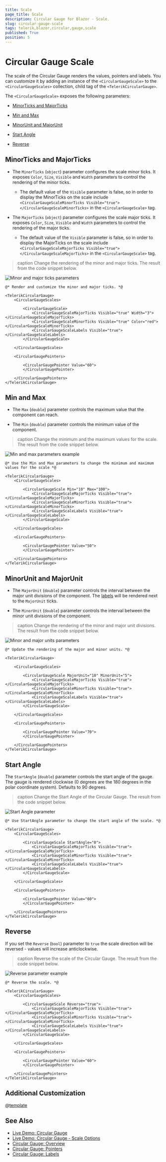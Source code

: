 ```yaml
---
title: Scale
page_title: Scale
description: Circular Gauge for Blazor - Scale.
slug: circular-gauge-scale
tags: telerik,blazor,circular,gauge,scale
published: True
position: 5
---
```


# Circular Gauge Scale

The scale of the Circular Gauge renders the values, pointers and labels. You can customize it by adding an instance of the `<CircularGaugeScale>` to the `<CircularGaugeScales>` collection, child tag of the `<TelerikCircularGauge>`.

The `<CircularGaugeScale>` exposes the following parameters:

* [MinorTicks and MajorTicks](#minorticks-and-majorticks)

* [Min and Max](#min-and-max)

* [MinorUnit and MajorUnit](#minorunit-and-majorunit)

* [Start Angle](#start-angle)

* [Reverse](#reverse)


## MinorTicks and MajorTicks

* The `MinorTicks` (`object`) parameter configures the scale minor ticks. It exposes `Color`, `Size`, `Visible` and `Width` parameters to control the rendering of the minor ticks. 
    * The default value of the `Visible` parameter is false, so in order to display the MinorTicks on the scale include `<CircularGaugeScaleMinorTicks Visible="true"></CircularGaugeScaleMinorTicks>` in the `<CircularGaugeScale>` tag.

* The `MajorTicks` (`object`) parameter configures the scale major ticks. It exposes `Color`, `Size`, `Visible` and `Width` parameters to control the rendering of the major ticks.
    *  The default value of the `Visible` parameter is false, so in order to display the MajorTicks on the scale include `<CircularGaugeScaleMajorTicks Visible="true"></CircularGaugeScaleMajorTicks>` in the `<CircularGaugeScale>` tag.

>caption Change the rendering of the minor and major ticks. The result from the code snippet below.

![Minor and major ticks parameters](images/minor-and-major-ticks-circular-gauge.png)

````RAZOR
@* Render and customize the minor and major ticks. *@

<TelerikCircularGauge>
    <CircularGaugeScales>

        <CircularGaugeScale>
            <CircularGaugeScaleMajorTicks Visible="true" Width="3"></CircularGaugeScaleMajorTicks>
            <CircularGaugeScaleMinorTicks Visible="true" Color="red"></CircularGaugeScaleMinorTicks>
            <CircularGaugeScaleLabels Visible="true"></CircularGaugeScaleLabels>
        </CircularGaugeScale>

    </CircularGaugeScales>

    <CircularGaugePointers>

        <CircularGaugePointer Value="60">
        </CircularGaugePointer>

    </CircularGaugePointers>
</TelerikCircularGauge>
````

## Min and Max

* The `Max` (`double`) parameter controls the maximum value that the component can reach.

* The `Min` (`double`) parameter controls the minimum value of the component.

>caption Change the minimum and the maximum values for the scale. The result from the code snippet below.

![Min and max parameters example](images/min-and-max-circular-gauge.png)

````RAZOR
@* Use the Min and Max parameters to change the minimum and maximum values for the scale *@

<TelerikCircularGauge>
    <CircularGaugeScales>

        <CircularGaugeScale Min="10" Max="100">
            <CircularGaugeScaleMajorTicks Visible="true"></CircularGaugeScaleMajorTicks>
            <CircularGaugeScaleMinorTicks Visible="true"></CircularGaugeScaleMinorTicks>
            <CircularGaugeScaleLabels Visible="true"></CircularGaugeScaleLabels>
        </CircularGaugeScale>

    </CircularGaugeScales>

    <CircularGaugePointers>

        <CircularGaugePointer Value="50">
        </CircularGaugePointer>

    </CircularGaugePointers>
</TelerikCircularGauge>
````

## MinorUnit and MajorUnit

* The `MajorUnit` (`double`) parameter controls the interval between the major unit divisions of the component. The [labels](slug://circular-gauge-labels) will be rendered next to the `MajorUnit` ticks.

* The `MinorUnit` (`double`) parameter controls the interval between the minor unit divisions of the component.

>caption Change the rendering of the minor and major unit divisions. The result from the code snippet below.

![Minor and major units parameters](images/minor-and-major-units-circular-gauge.png)

````RAZOR
@* Update the rendering of the major and minor units. *@

<TelerikCircularGauge>

    <CircularGaugeScales>

        <CircularGaugeScale MajorUnit="10" MinorUnit="5">
            <CircularGaugeScaleMajorTicks Visible="true"></CircularGaugeScaleMajorTicks>
            <CircularGaugeScaleMinorTicks Visible="true"></CircularGaugeScaleMinorTicks>
            <CircularGaugeScaleLabels Visible="true"></CircularGaugeScaleLabels>
        </CircularGaugeScale>

    </CircularGaugeScales>

    <CircularGaugePointers>

        <CircularGaugePointer Value="70">
        </CircularGaugePointer>

    </CircularGaugePointers>
</TelerikCircularGauge>
````

## Start Angle

The `StartAngle` (`double`) parameter controls the start angle of the gauge. The gauge is rendered clockwise (0 degrees are the 180 degrees in the polar coordinate system). Defaults to 90 degrees.

>caption Change the Start Angle of the Circular Gauge. The result from the code snippet below.

![Start Angle parameter](images/start-angle-circular-gauge.png)

````RAZOR
@* Use StartAngle parameter to change the start angle of the scale. *@

<TelerikCircularGauge>
    <CircularGaugeScales>

        <CircularGaugeScale StartAngle="0">
            <CircularGaugeScaleMajorTicks Visible="true"></CircularGaugeScaleMajorTicks>
            <CircularGaugeScaleMinorTicks Visible="true"></CircularGaugeScaleMinorTicks>
            <CircularGaugeScaleLabels Visible="true"></CircularGaugeScaleLabels>
        </CircularGaugeScale>

    </CircularGaugeScales>

    <CircularGaugePointers>

        <CircularGaugePointer Value="60">
        </CircularGaugePointer>

    </CircularGaugePointers>
</TelerikCircularGauge>
````

## Reverse

If you set the `Reverse` (`bool`) parameter to `true` the scale direction will be reversed - values will increase anticlockwise.

>caption Reverse the scale of the Circular Gauge. The result from the code snippet below.

![Reverse parameter example](images/reverse-circular-gauge.png)

````RAZOR
@* Reverse the scale. *@

<TelerikCircularGauge>
    <CircularGaugeScales>

        <CircularGaugeScale Reverse="true">
            <CircularGaugeScaleMajorTicks Visible="true"></CircularGaugeScaleMajorTicks>
            <CircularGaugeScaleMinorTicks Visible="true"></CircularGaugeScaleMinorTicks>
            <CircularGaugeScaleLabels Visible="true"></CircularGaugeScaleLabels>
        </CircularGaugeScale>

    </CircularGaugeScales>

    <CircularGaugePointers>

        <CircularGaugePointer Value="60">
        </CircularGaugePointer>

    </CircularGaugePointers>
</TelerikCircularGauge>
````

## Additional Customization

@[template](/_contentTemplates/gauges/additional-customization.md#circular-gauge-additional-customization)


## See Also

* [Live Demo: Circular Gauge](https://demos.telerik.com/blazor-ui/circulargauge/overview)
* [Live Demo: Circular Gauge - Scale Options](https://demos.telerik.com/blazor-ui/circulargauge/scale-options)
* [Circular Gauge: Overview](slug://circular-gauge-overview)
* [Circular Gauge: Pointers](slug://circular-gauge-pointers)
* [Circular Gauge: Labels](slug://circular-gauge-labels)
